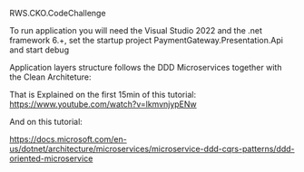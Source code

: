RWS.CKO.CodeChallenge

To run application you will need the Visual Studio 2022 and the .net framework 6.+, set the startup project PaymentGateway.Presentation.Api and start debug

Application layers structure follows the DDD Microservices together with the Clean Architeture:

That is Explained on the first 15min of this tutorial:
https://www.youtube.com/watch?v=lkmvnjypENw

And on this tutorial:

https://docs.microsoft.com/en-us/dotnet/architecture/microservices/microservice-ddd-cqrs-patterns/ddd-oriented-microservice


  
